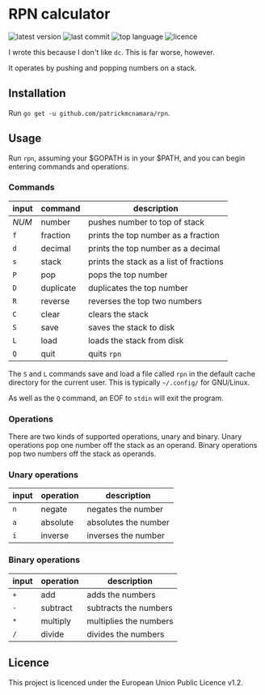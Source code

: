 # RPN calculator

![latest version](https://img.shields.io/github/v/tag/patrickmcnamara/rpn?label=latest%20version)
![last commit](https://img.shields.io/github/last-commit/patrickmcnamara/rpn)
![top language](https://img.shields.io/github/languages/top/patrickmcnamara/rpn)
![licence](https://img.shields.io/github/license/patrickmcnamara/rpn?label=licence)

I wrote this because I don't like `dc`.
This is far worse, however.

It operates by pushing and popping numbers on a stack.

## Installation

Run `go get -u github.com/patrickmcnamara/rpn`.

## Usage

Run `rpn`, assuming your $GOPATH is in your $PATH, and you can begin entering commands and operations.

### Commands

| input | command   | description                             |
|-------|-----------|-----------------------------------------|
| *NUM* | number    | pushes number to top of stack           |
| `f`   | fraction  | prints the top number as a fraction     |
| `d`   | decimal   | prints the top number as a decimal      |
| `s`   | stack     | prints the stack as a list of fractions |
| `P`   | pop       | pops the top number                     |
| `D`   | duplicate | duplicates the top number               |
| `R`   | reverse   | reverses the top two numbers            |
| `C`   | clear     | clears the stack                        |
| `S`   | save      | saves the stack to disk                 |
| `L`   | load      | loads the stack from disk               |
| `Q`   | quit      | quits `rpn`                             |

The `S` and `L` commands save and load a file called `rpn` in the default cache directory for the current user.
This is typically `~/.config/` for GNU/Linux.

As well as the `Q` command, an EOF to `stdin` will exit the program.

### Operations

There are two kinds of supported operations, unary and binary.
Unary operations pop one number off the stack as an operand.
Binary operations pop two numbers off the stack as operands.

### Unary operations

| input | operation | description          |
|-------|-----------|----------------------|
| `n`   | negate    | negates the number   |
| `a`   | absolute  | absolutes the number |
| `i`   | inverse   | inverses the number  |

### Binary operations

| input | operation | description            |
|-------|-----------|------------------------|
| `+`   | add       | adds the numbers       |
| `-`   | subtract  | subtracts the numbers  |
| `*`   | multiply  | multiplies the numbers |
| `/`   | divide    | divides the numbers    |

## Licence

This project is licenced under the European Union Public Licence v1.2.
